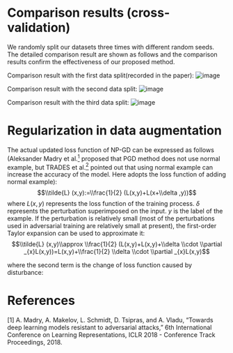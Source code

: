 Comparison results (cross-validation)
==========================================
We randomly split our datasets three times with different random seeds. The detailed comparison result are shown as follows and the comparison results confirm the effectiveness of our proposed method.

Comparison result with the first data split(recorded in the paper):
![image](https://user-images.githubusercontent.com/93321396/218019291-af236217-215a-46a1-ae34-73484908ab64.png)

Comparison result with the second data split:
![image](https://user-images.githubusercontent.com/93321396/218021307-e30927dd-b223-4ad5-8ece-ad8ef7be26d6.png)

Comparison result with the third data split:
![image](https://user-images.githubusercontent.com/93321396/218024395-dbc4d5be-4138-4e67-9800-b4f405064a98.png)

Regularization in data augmentation
==========================================
The actual updated loss function of NP-GD can be expressed as follows (Aleksander Madry et al.[<sup>1</sup>](#refer-id) proposed that PGD method does not use normal example, but TRADES et al.[<sup>2</sup>](#refer-id) pointed out that using normal example can increase the accuracy of the model. Here adopts the loss function of adding normal example):
$$\\tilde{L} (x,y):=\\frac{1}{2} (L(x,y)+L(x+\\delta ,y))$$
where $L(x,y)$ represents the loss function of the training process. $\delta$ represents the perturbation superimposed on the input. $y$ is the label of the example.
If the perturbation is relatively small (most of the perturbations used in adversarial training are relatively small at present), the first-order Taylor expansion can be used to approximate it:
$$\\tilde{L} (x,y)\\approx \\frac{1}{2} (L(x,y)+L(x,y)+\\delta \\cdot \\partial _{x}L(x,y))=L(x,y)+\\frac{1}{2} \\delta \\cdot \\partial _{x}L(x,y)$$

where the second term is the change of loss function caused by disturbance:

References
==========================================
<div id="refer-id"></div>
[1] A. Madry, A. Makelov, L. Schmidt, D. Tsipras, and A. Vladu, “Towards deep learning models resistant to adversarial attacks,” 6th International Conference on Learning Representations, ICLR 2018 - Conference Track Proceedings, 2018.
